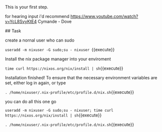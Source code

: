 This is your first step.

for hearing input i'd recommend https://www.youtube.com/watch?v=YcL8SvyKtE4
Cymande - Dove


## Task

create a nornal user who can sudo

`useradd -m nixuser -G sudo;su - nixuser `{{execute}}

Install the nix package manager into your enviroment

`time curl https://nixos.org/nix/install | sh`{{execute}}

Installation finished!  To ensure that the necessary environment
variables are set, either log in again, or type

`. /home/nixuser/.nix-profile/etc/profile.d/nix.sh`{{execute}}

you can do all this one go


`useradd -m nixuser -G sudo;su - nixuser; time curl https://nixos.org/nix/install | sh`{{execute}}

`. /home/nixuser/.nix-profile/etc/profile.d/nix.sh`{{execute}}
